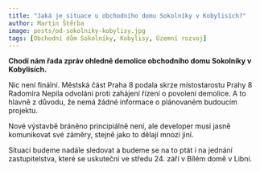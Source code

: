 ```yaml
---
title: "Jaká je situace u obchodního domu Sokolníky v Kobylisích?"
author: Martin Štěrba
image: posts/od-sokolniky-kobylisy.jpg
tags: [Obchodní dům Sokolníky, Kobylisy, Územní rozvoj]
---
```


**Chodí nám řada zpráv ohledně demolice obchodního domu Sokolníky v Kobylisích.**

Nic není finální. Městská část Praha 8 podala skrze místostarostu Prahy 8 Radomíra Nepila odvolání proti zahájení řízení o povolení demolice. A to hlavně z důvodu, že nemá žádné informace o plánovaném budoucím projektu.

Nové výstavbě bráněno principiálně není, ale developer musí jasně komunikovat své záměry, stejně jako to dělají mnozí jiní.

Situaci budeme nadále sledovat a budeme se na to ptát i na jednání zastupitelstva, které se uskuteční ve středu 24. září v Bílém domě v Libni.